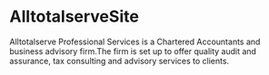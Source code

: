 # AlltotalserveSite
Alltotalserve Professional Services is a Chartered Accountants and business advisory firm.The firm is set up to offer quality audit and assurance, tax consulting and advisory services to clients.
